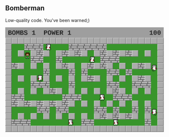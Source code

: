 ## Bomberman

Low-quality code. You've been warned;)

![demo](https://raw.githubusercontent.com/mfurga-cs/bomberman/master/demo.png)

